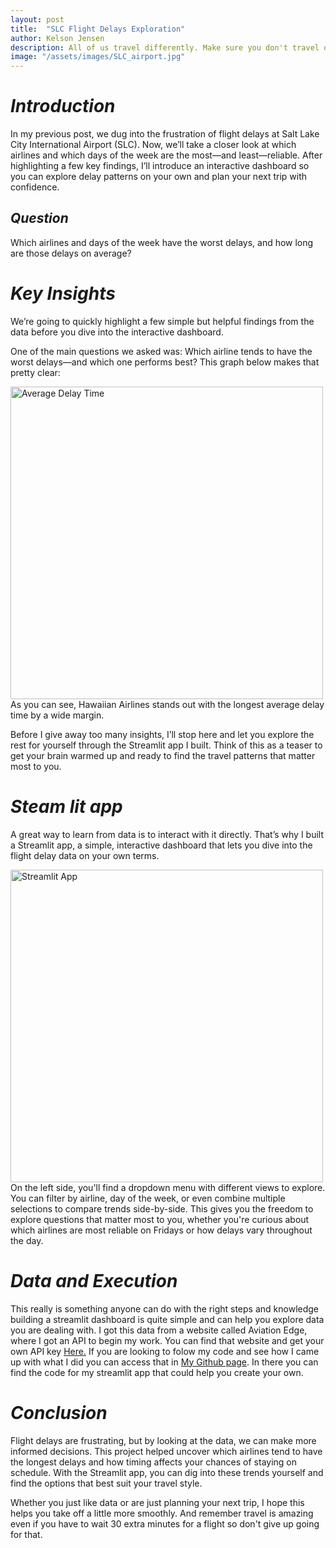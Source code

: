 ```yaml
---
layout: post
title:  "SLC Flight Delays Exploration"
author: Kelson Jensen
description: All of us travel differently. Make sure you don't travel on the wrong days!
image: "/assets/images/SLC_airport.jpg"
---
```



# _Introduction_ 
In my previous post, we dug into the frustration of flight delays at Salt Lake City International Airport (SLC). Now, we’ll take a closer look at which airlines and which days of the week are the most—and least—reliable. After highlighting a few key findings, I’ll introduce an interactive dashboard so you can explore delay patterns on your own and plan your next trip with confidence.

## _Question_ 
Which airlines and days of the week have the worst delays, and how long are those delays on average?

# _Key Insights_ 
We’re going to quickly highlight a few simple but helpful findings from the data before you dive into the interactive dashboard.

One of the main questions we asked was: Which airline tends to have the worst delays—and which one performs best?
This graph below makes that pretty clear:

<img src="{{site.url}}/{{site.baseurl}}/assets/images/average_delay_time.jpg" alt="Average Delay Time" width="500">
As you can see, Hawaiian Airlines stands out with the longest average delay time by a wide margin.

Before I give away too many insights, I’ll stop here and let you explore the rest for yourself through the Streamlit app I built. Think of this as a teaser to get your brain warmed up and ready to find the travel patterns that matter most to you.

# _Steam lit app_ 
A great way to learn from data is to interact with it directly. That’s why I built a Streamlit app, a simple, interactive dashboard that lets you dive into the flight delay data on your own terms.

<img src="{{site.url}}/{{site.baseurl}}/assets/images/streamlit_app.jpg" alt="Streamlit App" width="500">
On the left side, you'll find a dropdown menu with different views to explore. You can filter by airline, day of the week, or even combine multiple selections to compare trends side-by-side. This gives you the freedom to explore questions that matter most to you, whether you're curious about which airlines are most reliable on Fridays or how delays vary throughout the day.

# _Data and Execution_ 
This really is something anyone can do with the right steps and knowledge building a streamlit dashboard is quite simple and can help you explore data you are dealing with. I got this data from a website called Aviation Edge, where I got an API to begin my work. You can find that website and get your own API key [Here.](https://aviation-edge.com/) 
If you are looking to folow my code and see how I came up with what I did you can access that in [My Github page](https://github.com/kelsjens/My-Blog/tree/main/_posts). In there you can find the code for my streamlit app that could help you create your own. 

# _Conclusion_
Flight delays are frustrating, but by looking at the data, we can make more informed decisions. This project helped uncover which airlines tend to have the longest delays and how timing affects your chances of staying on schedule. With the Streamlit app, you can dig into these trends yourself and find the options that best suit your travel style.

Whether you just like data or are just planning your next trip, I hope this helps you take off a little more smoothly. And remember travel is amazing even if you have to wait 30 extra minutes for a flight so don't give up going for that. 